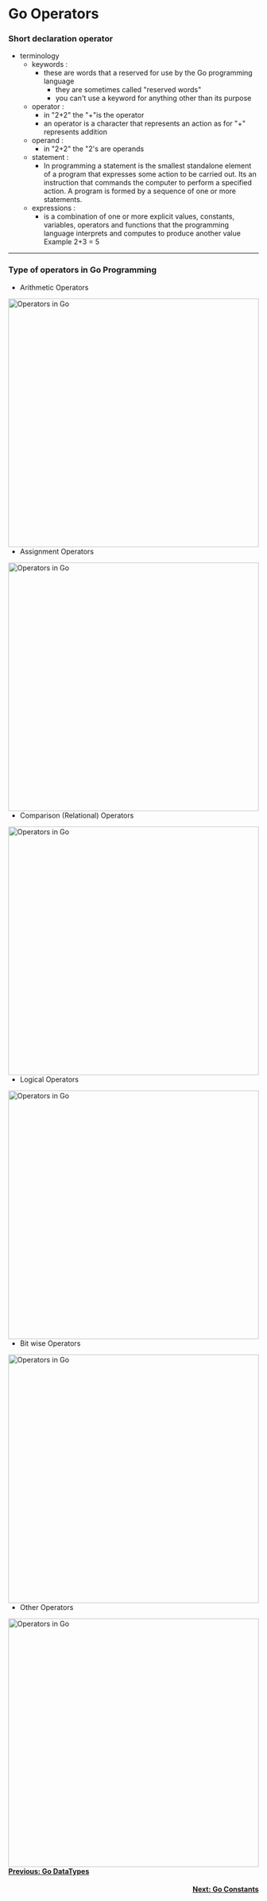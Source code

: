 # Go Operators

### Short declaration operator

- terminology
    - keywords :
        - these are words that a reserved for use by the Go programming language
            - they are sometimes called "reserved words"
            - you can't use a keyword for anything other than its purpose
    - operator :
        - in "2+2" the "+"is the operator
        - an operator is a character that represents an action as for "+" represents addition
    - operand :
        - in "2+2" the "2's are operands
    - statement :
        - In programming a statement is the smallest standalone element of a program that expresses some action to be carried out. Its an instruction that commands the computer to perform a specified action. A program is formed by a sequence of one or more statements.
    - expressions :
        - is a combination of one or more explicit values, constants, variables, operators  and functions that the programming language interprets and computes to produce another value Example 2+3 = 5

---

### Type of operators in Go Programming

- Arithmetic Operators

<img src="./images/Untitled.png" alt="Operators in Go"
     width="100%" height="500px%" align="left" />

```go
package main 
import "fmt"
func main(){
	var a int = 20 
	var b int = 10
	fmt.Println("Go Arithmetic Operator")
	fmt.Println(a+b)
	fmt.Println(a-b)
	fmt.Println(a*b)
	fmt.Println(a/b)
	fmt.Println(a%b)
}
```

- Assignment Operators

<img src="./images/Untitled 1.png" alt="Operators in Go"
     width="100%" height="500px%" align="left" />

```go
package main
import "fmt"
func main(){
	var a int = 30 
	var b int = 5
	fmt.Printf("Assignment Operators")
	a+=b
	fmt.Printf("a+=b :%d\n", a)
	a-=b
	fmt.Printf("a-=b :%d\n", a)
	a*=b
	fmt.Printf("a*=b :%d\n", a)
	a/=b 
	fmt.Printf("a/=b :%d\n", a)
	a%=b
	fmt.Printf("a%%=b :%d\n", a)
}
```

- Comparison (Relational) Operators

<img src="./images/Untitled 2.png" alt="Operators in Go"
     width="100%" height="500px%" align="left" />

```go
package main
import "fmt"
func main(){
	 var a int = 20
	 var b int = 10
	 if (a>b){
			fmt.Println("Go Relatational Operators")
			fmt.Println("a is greater than b")
		}
		else {
			fmt.Println("b is greater than a")
  }
}
```

- Logical Operators

<img src="./images/Untitled 3.png" alt="Operators in Go"
     width="100%" height="500px%" align="left" />

```go
package main 
import "fmt"
func main(){
	var a int=20
	var b int=10
	var c int=25
	var flag bool = false
	var result bool
	fmt.Println("Go Logical Operator")
	result = (a>b) && (a<c)
	fmt.Printf("(a>b) && (a<c) :%t\n",result)
	result = (a>b) || (a>c)
	fmt.Printf("(a>b) || (a>c) :%t\n",result)
	result = !flag
	fmt.Printf("!flag :%t\n",result)
} 
```

- Bit wise Operators

<img src="./images/Untitled 4.png" alt="Operators in Go"
     width="100%" height="500px%" align="left" />

```go
package main
import "fmt"
func main(){
	var a,b,c int
	a = 50
	b =10
	c = a & b 
	fmt.Println(c)
	c = a | b
	fmt.Println(c)
	c = a ^ b
	fmt.Println(c)
	c = a &^ b
	fmt.Println(c)
}
```

- Other Operators

<img src="./images/Untitled 5.png" alt="Operators in Go"
     width="100%" height="500px%" align="left" />

---
<h4 align="left">
<p> 
   <a href="https://github.com/ZephyrAveryl777/Golang-Notes/blob/main/Data%20Types/Go%20Datatypes.md"> Previous: Go DataTypes</a>
   </p>
</h4>


<h4 align="right">
<p>
<a href="https://github.com/ZephyrAveryl777/Golang-Notes/blob/main/Constants/Go%20Constants.md">Next: Go Constants </a>
<p>
</h4>
